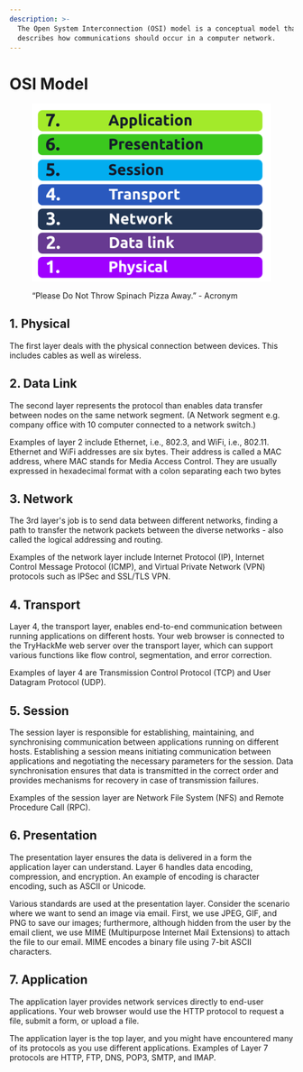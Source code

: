 ```yaml
---
description: >-
  The Open System Interconnection (OSI) model is a conceptual model that
  describes how communications should occur in a computer network.
---
```


# OSI Model

<figure><img src="../../../.gitbook/assets/5f04259cf9bf5b57aed2c476-1719848845717.svg" alt=""><figcaption><p>“Please Do Not Throw Spinach Pizza Away.” - Acronym</p></figcaption></figure>

## 1. Physical

The first layer deals with the physical connection between devices. This includes cables as well as wireless.

## 2. Data Link

The second layer represents the protocol than enables data transfer between nodes on the same network segment. (A Network segment e.g. company office with 10 computer connected to a network switch.)

Examples of layer 2 include Ethernet, i.e., 802.3, and WiFi, i.e., 802.11. Ethernet and WiFi addresses are six bytes. Their address is called a MAC address, where MAC stands for Media Access Control. They are usually expressed in hexadecimal format with a colon separating each two bytes

## 3. Network

The 3rd layer's job is to send data between different networks, finding a path to transfer the network packets between the diverse networks - also called the  logical addressing and routing.

Examples of the network layer include Internet Protocol (IP), Internet Control Message Protocol (ICMP), and Virtual Private Network (VPN) protocols such as IPSec and SSL/TLS VPN.

## 4. Transport

Layer 4, the transport layer, enables end-to-end communication between running applications on different hosts. Your web browser is connected to the TryHackMe web server over the transport layer, which can support various functions like flow control, segmentation, and error correction.

Examples of layer 4 are Transmission Control Protocol (TCP) and User Datagram Protocol (UDP).

## 5. Session

The session layer is responsible for establishing, maintaining, and synchronising communication between applications running on different hosts. Establishing a session means initiating communication between applications and negotiating the necessary parameters for the session. Data synchronisation ensures that data is transmitted in the correct order and provides mechanisms for recovery in case of transmission failures.

Examples of the session layer are Network File System (NFS) and Remote Procedure Call (RPC).

## 6. Presentation

The presentation layer ensures the data is delivered in a form the application layer can understand. Layer 6 handles data encoding, compression, and encryption. An example of encoding is character encoding, such as ASCII or Unicode.

Various standards are used at the presentation layer. Consider the scenario where we want to send an image via email. First, we use JPEG, GIF, and PNG to save our images; furthermore, although hidden from the user by the email client, we use MIME (Multipurpose Internet Mail Extensions) to attach the file to our email. MIME encodes a binary file using 7-bit ASCII characters.

## 7. Application

The application layer provides network services directly to end-user applications. Your web browser would use the HTTP protocol to request a file, submit a form, or upload a file.

The application layer is the top layer, and you might have encountered many of its protocols as you use different applications. Examples of Layer 7 protocols are HTTP, FTP, DNS, POP3, SMTP, and IMAP.&#x20;
